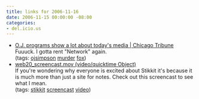 ```yaml
---
title: links for 2006-11-16
date: 2006-11-15 00:00:00 -08:00
categories:
- del.icio.us
---
```


<ul class="delicious">
	<li>
		<div class="delicious-link"><a href="http://www.chicagotribune.com/business/columnists/chi-0611150081nov15,0,6450151.column?coll=chi-business-hed">O.J. programs show a lot about today's media | Chicago Tribune</a></div>
		<div class="delicious-extended">Fuuuck. I gotta rent "Network" again.</div>
		<div class="delicious-tags">(tags: <a href="http://del.icio.us/torrez/ojsimpson">ojsimpson</a> <a href="http://del.icio.us/torrez/murder">murder</a> <a href="http://del.icio.us/torrez/fox">fox</a>)</div>
	</li>
	<li>
		<div class="delicious-link"><a href="http://www.valuesofn.com/screencasts/web20_screencast.mov">web20_screencast.mov (video/quicktime Object)</a></div>
		<div class="delicious-extended">If you're wondering why everyone is excited about Stikkit it's because it is much more than just a site for notes. Check out this screencast to see what I mean.</div>
		<div class="delicious-tags">(tags: <a href="http://del.icio.us/torrez/stikkit">stikkit</a> <a href="http://del.icio.us/torrez/screencast">screencast</a> <a href="http://del.icio.us/torrez/video">video</a>)</div>
	</li>
</ul>
